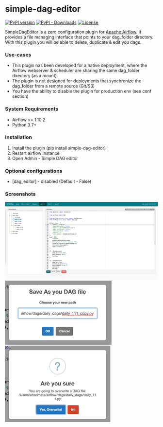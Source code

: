 # simple-dag-editor

[![PyPI version](https://badge.fury.io/py/simple-dag-editor.svg)](https://badge.fury.io/py/simple-dag-editor)
[![PyPI - Downloads](https://img.shields.io/pypi/dm/simple-dag-editor)](https://pypi.org/project/simple-dag-editor/)
[![License](https://img.shields.io/:license-Apache%202-blue.svg)](https://www.apache.org/licenses/LICENSE-2.0.txt)

SimpleDagEditor is a zero configuration plugin for [Apache Airflow](https://github.com/apache/airflow).
It provides a file managing interface that points to your dag_folder directory.
With this plugin you will be able to delete, duplicate & edit you dags.

### Use-cases
* This plugin has been developed for a native deployment, where the Airflow webserver & scheduler are sharing the same dag_folder directory (as a mount).
* The plugin is not designed for deployments that synchronize the dag_folder from a remote source (Git/S3)
* You have the ability to disable the plugin for production env (see conf section)

### System Requirements

* Airflow >= 1.10.2
* Python 3.7+

### Installation
1. Install the plugin (pip install simple-dag-editor)
2. Restart airflow instance
3. Open Admin - Simple DAG editor

### Optional configurations
* [dag_editor] - disabled (Default - False)
    
### Screenshots


![Main editor screen](https://raw.githubusercontent.com/ohadmata/simple-dag-editor/main/screenshots/image1.png)
![Save as modal](https://raw.githubusercontent.com/ohadmata/simple-dag-editor/main/screenshots/image2.png)
![Save confirm](https://raw.githubusercontent.com/ohadmata/simple-dag-editor/main/screenshots/image3.png)

